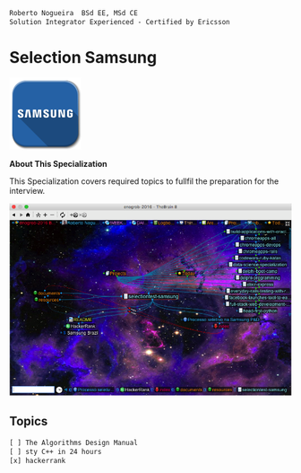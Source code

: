 ```
Roberto Nogueira  BSd EE, MSd CE
Solution Integrator Experienced - Certified by Ericsson
```
# Selection Samsung

![ebook cover](images/samsung.png)

**About This Specialization**

This Specialization covers required topics to fullfil the preparation for the interview.

<img src="images/screenshot.png" alt="Drawing" style="width: 600px;"/>

## Topics
```
[ ] The Algorithms Design Manual
[ ] sty C++ in 24 hours
[x] hackerrank
```


